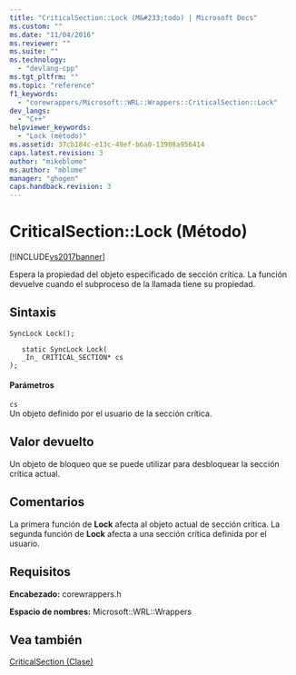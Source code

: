 ```yaml
---
title: "CriticalSection::Lock (M&#233;todo) | Microsoft Docs"
ms.custom: ""
ms.date: "11/04/2016"
ms.reviewer: ""
ms.suite: ""
ms.technology: 
  - "devlang-cpp"
ms.tgt_pltfrm: ""
ms.topic: "reference"
f1_keywords: 
  - "corewrappers/Microsoft::WRL::Wrappers::CriticalSection::Lock"
dev_langs: 
  - "C++"
helpviewer_keywords: 
  - "Lock (método)"
ms.assetid: 37cb184c-e13c-49ef-b6a0-13908a956414
caps.latest.revision: 3
author: "mikeblome"
ms.author: "mblome"
manager: "ghogen"
caps.handback.revision: 3
---
```

# CriticalSection::Lock (M&#233;todo)
[!INCLUDE[vs2017banner](../assembler/inline/includes/vs2017banner.md)]

Espera la propiedad del objeto especificado de sección crítica.  La función devuelve cuando el subproceso de la llamada tiene su propiedad.  
  
## Sintaxis  
  
```  
SyncLock Lock();  
  
   static SyncLock Lock(  
   _In_ CRITICAL_SECTION* cs  
);  
```  
  
#### Parámetros  
 `cs`  
 Un objeto definido por el usuario de la sección crítica.  
  
## Valor devuelto  
 Un objeto de bloqueo que se puede utilizar para desbloquear la sección crítica actual.  
  
## Comentarios  
 La primera función de **Lock** afecta al objeto actual de sección crítica.  La segunda función de **Lock** afecta a una sección crítica definida por el usuario.  
  
## Requisitos  
 **Encabezado:** corewrappers.h  
  
 **Espacio de nombres:** Microsoft::WRL::Wrappers  
  
## Vea también  
 [CriticalSection \(Clase\)](../Topic/CriticalSection%20Class.md)